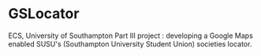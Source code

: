 GSLocator
=========

ECS, University of Southampton Part III project : developing a Google Maps enabled SUSU's (Southampton University Student Union) societies locator.
